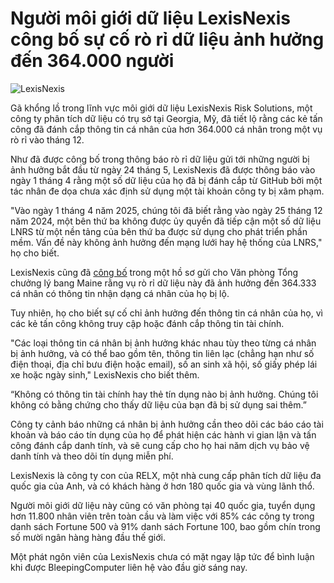 # Người môi giới dữ liệu LexisNexis công bố sự cố rò rỉ dữ liệu ảnh hưởng đến 364.000 người

![LexisNexis](https://www.bleepstatic.com/content/hl-images/2025/05/29/LexisNexis-headpic.jpg)

Gã khổng lồ trong lĩnh vực môi giới dữ liệu LexisNexis Risk Solutions, một công ty phân tích dữ liệu có trụ sở tại Georgia, Mỹ, đã tiết lộ rằng các kẻ tấn công đã đánh cắp thông tin cá nhân của hơn 364.000 cá nhân trong một vụ rò rỉ vào tháng 12.

Như đã được công bố trong thông báo rò rỉ dữ liệu gửi tới những người bị ảnh hưởng bắt đầu từ ngày 24 tháng 5, LexisNexis đã được thông báo vào ngày 1 tháng 4 rằng một số dữ liệu của họ đã bị đánh cắp từ GitHub bởi một tác nhân đe dọa chưa xác định sử dụng một tài khoản công ty bị xâm phạm.

"Vào ngày 1 tháng 4 năm 2025, chúng tôi đã biết rằng vào ngày 25 tháng 12 năm 2024, một bên thứ ba không được ủy quyền đã tiếp cận một số dữ liệu LNRS từ một nền tảng của bên thứ ba được sử dụng cho phát triển phần mềm. Vấn đề này không ảnh hưởng đến mạng lưới hay hệ thống của LNRS," họ cho biết.

LexisNexis cũng đã [công bố](http://www.maine.gov/agviewer/content/ag/985235c7-cb95-4be2-8792-a1252b4f8318/782e2159-f2d4-4394-8d03-51bf08a6b3e5.html) trong một hồ sơ gửi cho Văn phòng Tổng chưởng lý bang Maine rằng vụ rò rỉ dữ liệu này đã ảnh hưởng đến 364.333 cá nhân có thông tin nhận dạng cá nhân của họ bị lộ.

Tuy nhiên, họ cho biết sự cố chỉ ảnh hưởng đến thông tin cá nhân của họ, vì các kẻ tấn công không truy cập hoặc đánh cắp thông tin tài chính.

"Các loại thông tin cá nhân bị ảnh hưởng khác nhau tùy theo từng cá nhân bị ảnh hưởng, và có thể bao gồm tên, thông tin liên lạc (chẳng hạn như số điện thoại, địa chỉ bưu điện hoặc email), số an sinh xã hội, số giấy phép lái xe hoặc ngày sinh," LexisNexis cho biết thêm.

“Không có thông tin tài chính hay thẻ tín dụng nào bị ảnh hưởng. Chúng tôi không có bằng chứng cho thấy dữ liệu của bạn đã bị sử dụng sai thêm.”

Công ty cảnh báo những cá nhân bị ảnh hưởng cần theo dõi các báo cáo tài khoản và báo cáo tín dụng của họ để phát hiện các hành vi gian lận và tấn công đánh cắp danh tính, và sẽ cung cấp cho họ hai năm dịch vụ bảo vệ danh tính và theo dõi tín dụng miễn phí.

LexisNexis là công ty con của RELX, một nhà cung cấp phân tích dữ liệu đa quốc gia của Anh, và có khách hàng ở hơn 180 quốc gia và vùng lãnh thổ.

Người môi giới dữ liệu này cũng có văn phòng tại 40 quốc gia, tuyển dụng hơn 11.800 nhân viên trên toàn cầu và làm việc với 85% các công ty trong danh sách Fortune 500 và 91% danh sách Fortune 100, bao gồm chín trong số mười ngân hàng hàng đầu thế giới.

Một phát ngôn viên của LexisNexis chưa có mặt ngay lập tức để bình luận khi được BleepingComputer liên hệ vào đầu giờ sáng nay.